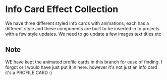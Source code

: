 # Info Card Effect Collection

We have three different styled info cards with animations, each has a different style and these components are built to be inserted in to projects with a few style updates. We need to go update a few images text titles etc

## Note

WE have kept the animated profile cards in this branch for ease of finding. I forgot or I would have just put it in here. however it's not just an info card it's a PROFILE CARD :)
